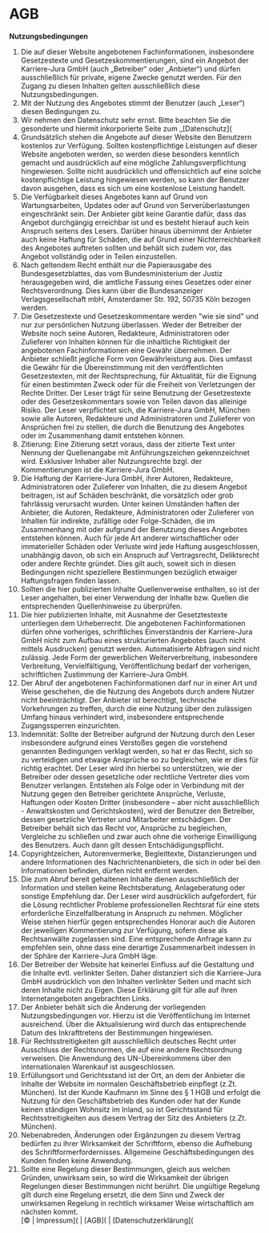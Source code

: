 # AGB
**Nutzungsbedingungen**
1. Die auf dieser Website angebotenen Fachinformationen, insbesondere Gesetzestexte und Gesetzeskommentierungen, sind ein Angebot der Karriere-Jura GmbH (auch „Betreiber“ oder „Anbieter“) und dürfen ausschließlich für private, eigene Zwecke genutzt werden. Für den Zugang zu diesen Inhalten gelten ausschließlich diese Nutzungsbedingungen.
2. Mit der Nutzung des Angebotes stimmt der Benutzer (auch „Leser“) diesen Bedingungen zu.
3. Wir nehmen den Datenschutz sehr ernst. Bitte beachten Sie die gesonderte und hiermit inkorporierte Seite zum  _[Datenschutz](
4. Grundsätzlich stehen die Angebote auf dieser Website den Benutzern kostenlos zur Verfügung. Sollten kostenpflichtige Leistungen auf dieser Website angeboten werden, so werden diese besonders kenntlich gemacht und ausdrücklich auf eine mögliche Zahlungsverpflichtung hingewiesen. Sollte nicht ausdrücklich und offensichtlich auf eine solche kostenpflichtige Leistung hingewiesen werden, so kann der Benutzer davon ausgehen, dass es sich um eine kostenlose Leistung handelt.
5. Die Verfügbarkeit dieses Angebotes kann auf Grund von Wartungsarbeiten, Updates oder auf Grund von Serverüberlastungen eingeschränkt sein. Der Anbieter gibt keine Garantie dafür, dass das Angebot durchgängig erreichbar ist und es besteht hierauf auch kein Anspruch seitens des Lesers. Darüber hinaus übernimmt der Anbieter auch keine Haftung für Schäden, die auf Grund einer Nichterreichbarkeit des Angebotes auftreten sollten und behält sich zudem vor, das Angebot vollständig oder in Teilen einzustellen.
6. Nach geltendem Recht enthält nur die Papierausgabe des Bundesgesetzblattes, das vom Bundesministerium der Justiz herausgegeben wird, die amtliche Fassung eines Gesetzes oder einer Rechtsverordnung. Dies kann über die Bundesanzeiger Verlagsgesellschaft mbH, Amsterdamer Str. 192, 50735 Köln bezogen werden.
7. Die Gesetzestexte und Gesetzeskommentare werden "wie sie sind" und nur zur persönlichen Nutzung überlassen. Weder der Betreiber der Website noch seine Autoren, Redakteure, Administratoren oder Zulieferer von Inhalten können für die inhaltliche Richtigkeit der angebotenen Fachinformationen eine Gewähr übernehmen. Der Anbieter schließt jegliche Form von Gewährleistung aus. Dies umfasst die Gewähr für die Übereinstimmung mit den veröffentlichten Gesetzestexten, mit der Rechtsprechung, für Aktualität, für die Eignung für einen bestimmten Zweck oder für die Freiheit von Verletzungen der Rechte Dritter. Der Leser trägt für seine Benutzung der Gesetzestexte oder des Gesetzeskommentars sowie von Teilen davon das alleinige Risiko. Der Leser verpflichtet sich, die Karriere-Jura GmbH, München sowie alle Autoren, Redakteure und Administratoren und Zulieferer von Ansprüchen frei zu stellen, die durch die Benutzung des Angebotes oder im Zusammenhang damit entstehen können.
8. Zitierung: Eine Zitierung setzt voraus, dass der zitierte Text unter Nennung der Quellenangabe mit Anführungszeichen gekennzeichnet wird. Exklusiver Inhaber aller Nutzungsrechte bzgl. der Kommentierungen ist die Karriere-Jura GmbH.
9. Die Haftung der Karriere-Jura GmbH, ihrer Autoren, Redakteure, Administratoren oder Zulieferer von Inhalten, die zu diesem Angebot beitragen, ist auf Schäden beschränkt, die vorsätzlich oder grob fahrlässig verursacht wurden. Unter keinen Umständen haften der Anbieter, die Autoren, Redakteure, Administratoren oder Zulieferer von Inhalten für indirekte, zufällige oder Folge-Schäden, die im Zusammenhang mit oder aufgrund der Benutzung dieses Angebotes entstehen können. Auch für jede Art anderer wirtschaftlicher oder immaterieller Schäden oder Verluste wird jede Haftung ausgeschlossen, unabhängig davon, ob sich ein Anspruch auf Vertragsrecht, Deliktsrecht oder andere Rechte gründet. Dies gilt auch, soweit sich in diesen Bedingungen nicht speziellere Bestimmungen bezüglich etwaiger Haftungsfragen finden lassen.
10. Sollten die hier publizierten Inhalte Quellenverweise enthalten, so ist der Leser angehalten, bei einer Verwendung der Inhalte bzw. Quellen die entsprechenden Quellenhinweise zu überprüfen.
11. Die hier publizierten Inhalte, mit Ausnahme der Gesetztestexte unterliegen dem Urheberrecht. Die angebotenen Fachinformationen dürfen ohne vorheriges, schriftliches Einverständnis der Karriere-Jura GmbH nicht zum Aufbau eines strukturierten Angebotes (auch nicht mittels Ausdrucken) genutzt werden. Automatisierte Abfragen sind nicht zulässig. Jede Form der gewerblichen Weiterverbreitung, insbesondere Verbreitung, Vervielfältigung, Veröffentlichung bedarf der vorherigen, schriftlichen Zustimmung der Karriere-Jura GmbH.
12. Der Abruf der angebotenen Fachinformationen darf nur in einer Art und Weise geschehen, die die Nutzung des Angebots durch andere Nutzer nicht beeinträchtigt. Der Anbieter ist berechtigt, technische Vorkehrungen zu treffen, durch die eine Nutzung über den zulässigen Umfang hinaus verhindert wird, insbesondere entsprechende Zugangssperren einzurichten.
13. Indemnität: Sollte der Betreiber aufgrund der Nutzung durch den Leser insbesondere aufgrund eines Verstoßes gegen die vorstehend genannten Bedingungen verklagt werden, so hat er das Recht, sich so zu verteidigen und etwaige Ansprüche so zu begleichen, wie er dies für richtig erachtet. Der Leser wird ihn hierbei so unterstützen, wie der Betreiber oder dessen gesetzliche oder rechtliche Vertreter dies vom Benutzer verlangen. Entstehen als Folge oder in Verbindung mit der Nutzung gegen den Betreiber gerichtete Ansprüche, Verluste, Haftungen oder Kosten Dritter (insbesondere – aber nicht ausschließlich - Anwaltskosten und Gerichtskosten), wird der Benutzer den Betreiber, dessen gesetzliche Vertreter und Mitarbeiter entschädigen. Der Betreiber behält sich das Recht vor, Ansprüche zu begleichen, Vergleiche zu schließen und zwar auch ohne die vorherige Einwilligung des Benutzers. Auch dann gilt dessen Entschädigungspflicht.
14. Copyrightzeichen, Autorenvermerke, Begleittexte, Distanzierungen und andere Informationen des Nachrichtenanbieters, die sich in oder bei den Informationen befinden, dürfen nicht entfernt werden.
15. Die zum Abruf bereit gehaltenen Inhalte dienen ausschließlich der Information und stellen keine Rechtsberatung, Anlageberatung oder sonstige Empfehlung dar. Der Leser wird ausdrücklich aufgefordert, für die Lösung rechtlicher Probleme professionellen Rechtsrat für eine stets erforderliche Einzelfallberatung in Anspruch zu nehmen. Möglicher Weise stehen hierfür gegen entsprechendes Honorar auch die Autoren der jeweiligen Kommentierung zur Verfügung, sofern diese als Rechtsanwälte zugelassen sind. Eine entsprechende Anfrage kann zu empfehlen sein, ohne dass eine derartige Zusammenarbeit indessen in der Sphäre der Karriere-Jura GmbH läge.
16. Der Betreiber der Website hat keinerlei Einfluss auf die Gestaltung und die Inhalte evtl. verlinkter Seiten. Daher distanziert sich die Karriere-Jura GmbH ausdrücklich von den Inhalten verlinkter Seiten und macht sich deren Inhalte nicht zu Eigen. Diese Erklärung gilt für alle auf ihren Internetangeboten angebrachten Links.
17. Der Anbieter behält sich die Änderung der vorliegenden Nutzungsbedingungen vor. Hierzu ist die Veröffentlichung im Internet ausreichend. Über die Aktualisierung wird durch das entsprechende Datum des Inkrafttretens der Bestimmungen hingewiesen.
18. Für Rechtsstreitigkeiten gilt ausschließlich deutsches Recht unter Ausschluss der Rechtsnormen, die auf eine andere Rechtsordnung verweisen. Die Anwendung des UN-Übereinkommens über den internationalen Warenkauf ist ausgeschlossen.
19. Erfüllungsort und Gerichtsstand ist der Ort, an dem der Anbieter die Inhalte der Website im normalen Geschäftsbetrieb einpflegt (z.Zt. München). Ist der Kunde Kaufmann im Sinne des § 1 HGB und erfolgt die Nutzung für den Geschäftsbetrieb des Kunden oder hat der Kunde keinen ständigen Wohnsitz im Inland, so ist Gerichtsstand für Rechtsstreitigkeiten aus diesem Vertrag der Sitz des Anbieters (z.Zt. München).
20. Nebenabreden, Änderungen oder Ergänzungen zu diesem Vertrag bedürfen zu ihrer Wirksamkeit der Schriftform, ebenso die Aufhebung des Schriftformerfordernisses. Allgemeine Geschäftsbedingungen des Kunden finden keine Anwendung.
21. Sollte eine Regelung dieser Bestimmungen, gleich aus welchen Gründen, unwirksam sein, so wird die Wirksamkeit der übrigen Regelungen dieser Bestimmungen nicht berührt. Die ungültige Regelung gilt durch eine Regelung ersetzt, die dem Sinn und Zweck der unwirksamen Regelung in rechtlich wirksamer Weise wirtschaftlich am nächsten kommt.  
[© | Impressum]( | [AGB]( | [Datenschutzerklärung](